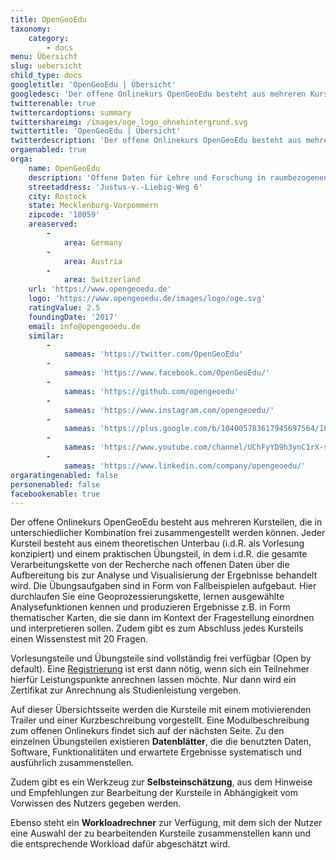 ```yaml
---
title: OpenGeoEdu
taxonomy:
    category:
        - docs
menu: Übersicht
slug: uebersicht
child_type: docs
googletitle: 'OpenGeoEdu | Übersicht'
googledesc: 'Der offene Onlinekurs OpenGeoEdu besteht aus mehreren Kursteilen, die in unterschiedlicher Kombination frei zusammengestellt werden können.'
twitterenable: true
twittercardoptions: summary
twittershareimg: /images/oge_logo_ohnehintergrund.svg
twittertitle: 'OpenGeoEdu | Übersicht'
twitterdescription: 'Der offene Onlinekurs OpenGeoEdu besteht aus mehreren Kursteilen, die in unterschiedlicher Kombination frei zusammengestellt werden können.'
orgaenabled: true
orga:
    name: OpenGeoEdu
    description: 'Offene Daten für Lehre und Forschung in raumbezogenen Studiengängen'
    streetaddress: 'Justus-v.-Liebig-Weg 6'
    city: Rostock
    state: Mecklenburg-Vorpommern
    zipcode: '18059'
    areaserved:
        -
            area: Germany
        -
            area: Austria
        -
            area: Switzerland
    url: 'https://www.opengeoedu.de'
    logo: 'https://www.opengeoedu.de/images/logo/oge.svg'
    ratingValue: 2.5
    foundingDate: '2017'
    email: info@opengeoedu.de
    similar:
        -
            sameas: 'https://twitter.com/OpenGeoEdu'
        -
            sameas: 'https://www.facebook.com/OpenGeoEdu/'
        -
            sameas: 'https://github.com/opengeoedu'
        -
            sameas: 'https://www.instagram.com/opengeoedu/'
        -
            sameas: 'https://plus.google.com/b/104005783617945697564/104005783617945697564'
        -
            sameas: 'https://www.youtube.com/channel/UChFyYD9h3ynC1rX-s3tyNdw'
        -
            sameas: 'https://www.linkedin.com/company/opengeoedu/'
orgaratingenabled: false
personenabled: false
facebookenable: true
---
```


Der offene Onlinekurs OpenGeoEdu besteht aus mehreren Kursteilen, die in unterschiedlicher Kombination frei zusammengestellt
werden können. Jeder Kursteil besteht aus einem theoretischen Unterbau (i.d.R. als Vorlesung konzipiert) und einem praktischen Übungsteil, in dem i.d.R. die gesamte Verarbeitungskette von der Recherche nach offenen
Daten über die Aufbereitung bis zur Analyse und Visualisierung der Ergebnisse behandelt wird. Die Übungsaufgaben sind in
Form von Fallbeispielen aufgebaut. Hier durchlaufen Sie eine Geoprozessierungskette, lernen ausgewählte Analysefunktionen
kennen und produzieren Ergebnisse z.B. in Form thematischer Karten, die sie dann im Kontext der Fragestellung einordnen und
interpretieren sollen. Zudem gibt es zum Abschluss jedes Kursteils einen Wissenstest mit 20 Fragen. 

Vorlesungsteile und Übungsteile sind vollständig frei verfügbar (Open by default). Eine
[Registrierung](https://ilias.opengeoedu.de/ilias/ilias.php?lang=de&client_id=opengeoedu&cmdClass=ilaccountregistrationgui&cmdNode=ta:y&baseClass=ilStartUpGUI) ist erst dann nötig, wenn sich ein Teilnehmer hierfür Leistungspunkte anrechnen lassen möchte. Nur dann wird ein Zertifikat zur Anrechnung als Studienleistung vergeben.

Auf dieser Übersichtsseite werden die Kursteile mit einem motivierenden Trailer und einer Kurzbeschreibung vorgestellt. Eine Modulbeschreibung zum offenen Onlinekurs findet sich auf der nächsten Seite. Zu den einzelnen Übungsteilen existieren **Datenblätter**, die die benutzten Daten, Software, Funktionalitäten und erwartete Ergebnisse systematisch und ausführlich zusammenstellen.

Zudem gibt es ein Werkzeug zur **Selbsteinschätzung**, aus dem Hinweise und Empfehlungen zur Bearbeitung der Kursteile in Abhängigkeit
vom Vorwissen des Nutzers gegeben werden. 

Ebenso steht ein **Workloadrechner** zur Verfügung, mit dem sich der Nutzer eine Auswahl
der zu bearbeitenden Kursteile zusammenstellen kann und die entsprechende Workload dafür abgeschätzt wird.

<!-- ![cc-by-sa](cc-by-sa.png) <small>Alle Inhalte auf OpenGeoEdu - Lernen mit offenen Daten sind, sofern nicht anders angegeben, lizenziert unter einer <br/> [Creative Commons Namensnennung - Weitergabe unter gleichen Bedingungen 4.0 International Lizenz](http://creativecommons.org/licenses/by-sa/4.0/)</small> -->

